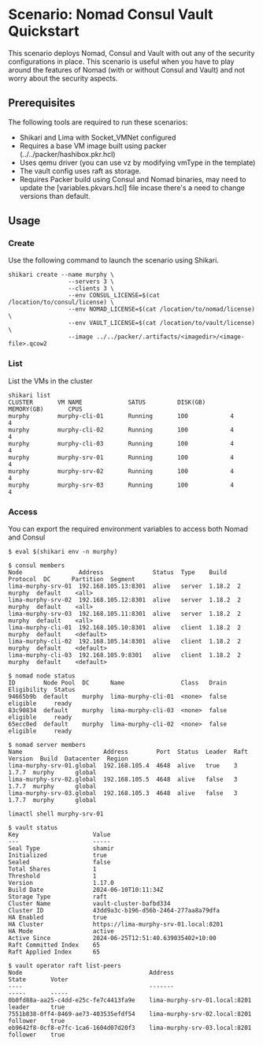# Scenario: Nomad Consul Vault Quickstart
This scenario deploys Nomad, Consul and Vault with out any of the security configurations in place. This scenario is useful when you have to play around the features of Nomad (with or without Consul and Vault) and not worry about the security aspects.

## Prerequisites
The following tools are required to run these scenarios:

- Shikari and Lima with Socket_VMNet configured
- Requires a base VM image built using packer (../../packer/hashibox.pkr.hcl)
- Uses qemu driver (you can use vz by modifying vmType in the template)
- The vault config uses raft as storage.
- Requires Packer build using Consul and Nomad binaries, may need to update the [variables.pkvars.hcl] file incase there's a need to change versions than default.

## Usage

### Create

Use the following command to launch the scenario using Shikari.

```
shikari create --name murphy \
                 --servers 3 \
                 --clients 3 \
                 --env CONSUL_LICENSE=$(cat /location/to/consul/license) \
                 --env NOMAD_LICENSE=$(cat /location/to/nomad/license) \
                 --env VAULT_LICENSE=$(cat /location/to/vault/license) \
                 --image ../../packer/.artifacts/<imagedir>/<image-file>.qcow2

```

### List

List the VMs in the cluster

```
shikari list
CLUSTER       VM NAME             SATUS         DISK(GB)       MEMORY(GB)       CPUS
murphy        murphy-cli-01       Running       100            4                4
murphy        murphy-cli-02       Running       100            4                4
murphy        murphy-cli-03       Running       100            4                4
murphy        murphy-srv-01       Running       100            4                4
murphy        murphy-srv-02       Running       100            4                4
murphy        murphy-srv-03       Running       100            4                4
```

### Access

You can export the required environment variables to access both Nomad and Consul

```
$ eval $(shikari env -n murphy)

$ consul members
Node                Address              Status  Type    Build   Protocol  DC      Partition  Segment
lima-murphy-srv-01  192.168.105.13:8301  alive   server  1.18.2  2         murphy  default    <all>
lima-murphy-srv-02  192.168.105.12:8301  alive   server  1.18.2  2         murphy  default    <all>
lima-murphy-srv-03  192.168.105.11:8301  alive   server  1.18.2  2         murphy  default    <all>
lima-murphy-cli-01  192.168.105.10:8301  alive   client  1.18.2  2         murphy  default    <default>
lima-murphy-cli-02  192.168.105.14:8301  alive   client  1.18.2  2         murphy  default    <default>
lima-murphy-cli-03  192.168.105.9:8301   alive   client  1.18.2  2         murphy  default    <default>

$ nomad node status
ID        Node Pool  DC      Name                Class   Drain  Eligibility  Status
94665b9b  default    murphy  lima-murphy-cli-01  <none>  false  eligible     ready
83c90834  default    murphy  lima-murphy-cli-03  <none>  false  eligible     ready
65ecc0ed  default    murphy  lima-murphy-cli-02  <none>  false  eligible     ready

$ nomad server members
Name                       Address        Port  Status  Leader  Raft Version  Build  Datacenter  Region
lima-murphy-srv-01.global  192.168.105.4  4648  alive   true    3             1.7.7  murphy      global
lima-murphy-srv-02.global  192.168.105.5  4648  alive   false   3             1.7.7  murphy      global
lima-murphy-srv-03.global  192.168.105.3  4648  alive   false   3             1.7.7  murphy      global

limactl shell murphy-srv-01

$ vault status
Key                     Value
---                     -----
Seal Type               shamir
Initialized             true
Sealed                  false
Total Shares            1
Threshold               1
Version                 1.17.0
Build Date              2024-06-10T10:11:34Z
Storage Type            raft
Cluster Name            vault-cluster-bafbd334
Cluster ID              43dd9a3c-b196-d56b-2464-277aa8a79dfa
HA Enabled              true
HA Cluster              https://lima-murphy-srv-01.local:8201
HA Mode                 active
Active Since            2024-06-25T12:51:40.639035402+10:00
Raft Committed Index    65
Raft Applied Index      65

$ vault operator raft list-peers
Node                                    Address                          State       Voter
----                                    -------                          -----       -----
0b0fd88a-aa25-c4dd-e25c-fe7c4413fa9e    lima-murphy-srv-01.local:8201    leader      true
7551b838-0ff4-8469-ae73-403535efdf54    lima-murphy-srv-02.local:8201    follower    true
eb9642f8-0cf8-e7fc-1ca6-1604d07d20f3    lima-murphy-srv-03.local:8201    follower    true
```